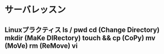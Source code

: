 # サーバレッスン
Linuxプラクティス
ls /
pwd
cd (Change Directory)
mkdir (MaKe DIRectory)
touch
&&
cp (CoPy)
mv (MoVe)
rm (ReMove)
vi
-----------------
